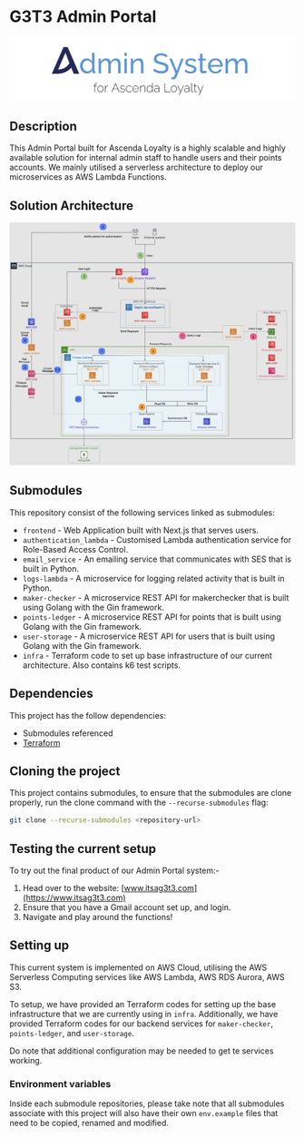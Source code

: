 # G3T3 Admin Portal
<img style="background:white" src="./header.png"></img>

## Description
This Admin Portal built for Ascenda Loyalty is a highly scalable and highly available solution for internal admin staff to handle users and their points accounts. We mainly utilised a serverless architecture to deploy our microservices as AWS Lambda Functions.

## Solution Architecture

<img style="background:white" src="./architecture.png"></img>

## Submodules

This repository consist of the following services linked as submodules:

- `frontend` - Web Application built with Next.js that serves users.
- `authentication_lambda` - Customised Lambda authentication service for Role-Based Access Control.
- `email_service` - An emailing service that communicates with SES that is built in Python.
- `logs-lambda` - A microservice for logging related activity that is built in Python.
- `maker-checker` - A microservice REST API for makerchecker that is built using Golang with the Gin framework.
- `points-ledger` - A microservice REST API for points that is built using Golang with the Gin framework.
- `user-storage` - A microservice REST API for users that is built using Golang with the Gin framework.
- `infra` - Terraform code to set up base infrastructure of our current architecture. Also contains k6 test scripts.

## Dependencies

This project has the follow dependencies:

- Submodules referenced
- [Terraform](https://developer.hashicorp.com/terraform/downloads?product_intent=terraform)

## Cloning the project

This project contains submodules, to ensure that the submodules are clone properly, run the clone command with the `--recurse-submodules` flag:

```bash
git clone --recurse-submodules <repository-url>
```

## Testing the current setup

To try out the final product of our Admin Portal system:-
1. Head over to the website: [www.itsag3t3.com](https://www.itsag3t3.com)
2. Ensure that you have a Gmail account set up, and login.
3. Navigate and play around the functions!

## Setting up

This current system is implemented on AWS Cloud, utilising the AWS Serverless Computing services like AWS Lambda, AWS RDS Aurora, AWS S3.

To setup, we have provided an Terraform codes for setting up the base infrastructure that we are currently using in `infra`. Additionally, we have provided Terraform codes for our backend services for `maker-checker`, `points-ledger`, and `user-storage`.

Do note that additional configuration may be needed to get te services working.

### Environment variables

Inside each submodule repositories, please take note that all submodules associate with this project will also have their own `env.example` files that need to be copied, renamed and modified.
